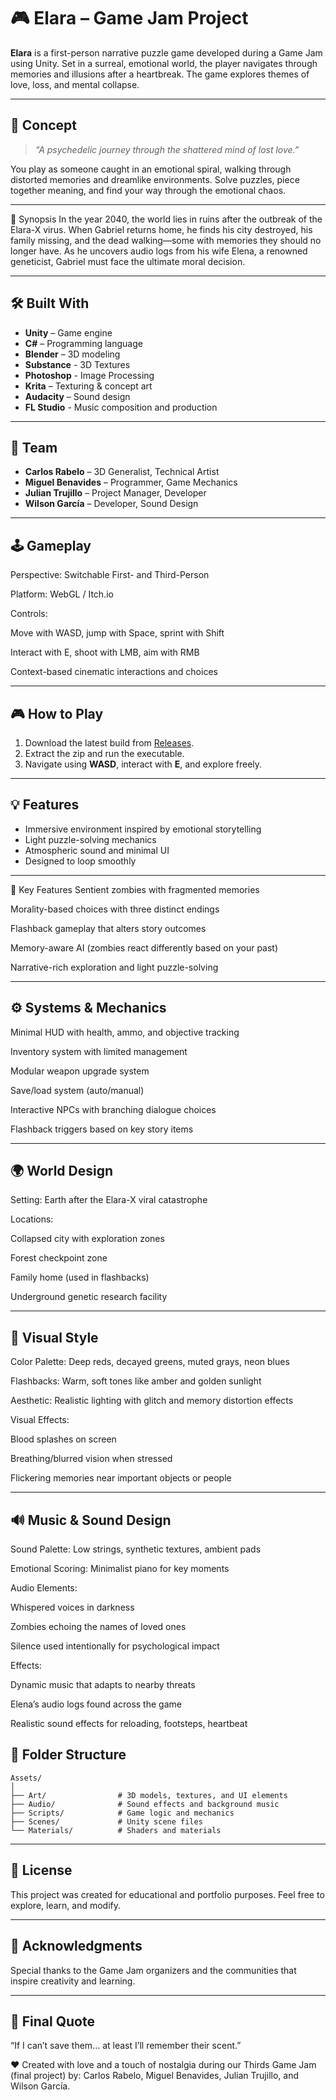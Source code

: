 # 🎮 Elara – Game Jam Project

**Elara** is a first-person narrative puzzle game developed during a Game Jam using Unity. Set in a surreal, emotional world, the player navigates through memories and illusions after a heartbreak. The game explores themes of love, loss, and mental collapse.

---

## 🧠 Concept

> *“A psychedelic journey through the shattered mind of lost love.”*

You play as someone caught in an emotional spiral, walking through distorted memories and dreamlike environments. Solve puzzles, piece together meaning, and find your way through the emotional chaos.

---

📖 Synopsis
In the year 2040, the world lies in ruins after the outbreak of the Elara-X virus. When Gabriel returns home, he finds his city destroyed, his family missing, and the dead walking—some with memories they should no longer have. As he uncovers audio logs from his wife Elena, a renowned geneticist, Gabriel must face the ultimate moral decision.

---

## 🛠️ Built With

- **Unity** – Game engine
- **C#** – Programming language
- **Blender** – 3D modeling
- **Substance** - 3D Textures
- **Photoshop** - Image Processing
- **Krita** – Texturing & concept art
- **Audacity** – Sound design
- **FL Studio** - Music composition and production

---

## 👥 Team

- **Carlos Rabelo** – 3D Generalist, Technical Artist
- **Miguel Benavides** – Programmer, Game Mechanics
- **Julian Trujillo** – Project Manager, Developer
- **Wilson García** – Developer, Sound Design

---

## 🕹️ Gameplay
Perspective: Switchable First- and Third-Person

Platform: WebGL / Itch.io

Controls:

Move with WASD, jump with Space, sprint with Shift

Interact with E, shoot with LMB, aim with RMB

Context-based cinematic interactions and choices

---

## 🎮 How to Play

1. Download the latest build from [Releases](#).
2. Extract the zip and run the executable.
3. Navigate using **WASD**, interact with **E**, and explore freely.

---

## 💡 Features

- Immersive environment inspired by emotional storytelling
- Light puzzle-solving mechanics
- Atmospheric sound and minimal UI
- Designed to loop smoothly

---

🎯 Key Features
Sentient zombies with fragmented memories

Morality-based choices with three distinct endings

Flashback gameplay that alters story outcomes

Memory-aware AI (zombies react differently based on your past)

Narrative-rich exploration and light puzzle-solving

---

## ⚙️ Systems & Mechanics
Minimal HUD with health, ammo, and objective tracking

Inventory system with limited management

Modular weapon upgrade system

Save/load system (auto/manual)

Interactive NPCs with branching dialogue choices

Flashback triggers based on key story items

---

## 🌍 World Design
Setting: Earth after the Elara-X viral catastrophe

Locations:

Collapsed city with exploration zones

Forest checkpoint zone

Family home (used in flashbacks)

Underground genetic research facility

---

## 🎨 Visual Style
Color Palette: Deep reds, decayed greens, muted grays, neon blues

Flashbacks: Warm, soft tones like amber and golden sunlight

Aesthetic: Realistic lighting with glitch and memory distortion effects

Visual Effects:

Blood splashes on screen

Breathing/blurred vision when stressed

Flickering memories near important objects or people

---

## 🔊 Music & Sound Design
Sound Palette: Low strings, synthetic textures, ambient pads

Emotional Scoring: Minimalist piano for key moments

Audio Elements:

Whispered voices in darkness

Zombies echoing the names of loved ones

Silence used intentionally for psychological impact

Effects:

Dynamic music that adapts to nearby threats

Elena’s audio logs found across the game

Realistic sound effects for reloading, footsteps, heartbeat



## 📁 Folder Structure

```
Assets/
│
├── Art/                # 3D models, textures, and UI elements
├── Audio/              # Sound effects and background music
├── Scripts/            # Game logic and mechanics
├── Scenes/             # Unity scene files
└── Materials/          # Shaders and materials
```

---

## 📜 License

This project was created for educational and portfolio purposes. Feel free to explore, learn, and modify.

---

## 🙌 Acknowledgments

Special thanks to the Game Jam organizers and the communities that inspire creativity and learning.

---

## 📌 Final Quote
“If I can’t save them… at least I’ll remember their scent.”

❤️ Created with love and a touch of nostalgia during our Thirds Game Jam (final project) by:
Carlos Rabelo, Miguel Benavides, Julian Trujillo, and Wilson García.


